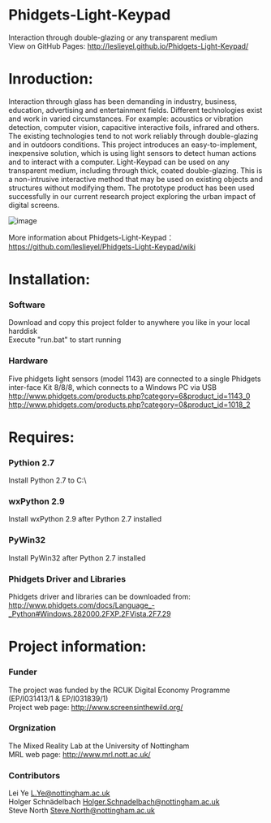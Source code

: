 Phidgets-Light-Keypad
=====================
Interaction through double-glazing or any transparent medium  
View on GitHub Pages: http://leslieyel.github.io/Phidgets-Light-Keypad/


Inroduction:
==========
Interaction through glass has been demanding in industry, business, education, advertising and entertainment fields. Different technologies exist and work in varied circumstances. For example: acoustics or vibration detection, computer vision, capacitive interactive foils, infrared and others. The existing technologies tend to not work reliably through double-glazing and in outdoors conditions. This project introduces an easy-to-implement, inexpensive solution, which is using light sensors to detect human actions and to interact with a computer. Light-Keypad can be used on any transparent medium, including through thick, coated double-glazing. This is a non-intrusive interactive method that may be used on existing objects and structures without modifying them. The prototype product has been used successfully in our current research project exploring the urban impact of digital screens.  


![image](../gh-pages/ylimages/LightKeypad_2.jpg "System Structure")  


More information about Phidgets-Light-Keypad：  
https://github.com/leslieyel/Phidgets-Light-Keypad/wiki  


Installation:
==========
### Software
Download and copy this project folder to anywhere you like in your local harddisk  
Execute "run.bat" to start running  

### Hardware
Five phidgets light sensors (model 1143) are connected to a single Phidgets inter-face Kit 8/8/8, which connects to a Windows PC via USB  
http://www.phidgets.com/products.php?category=6&product_id=1143_0  
http://www.phidgets.com/products.php?category=0&product_id=1018_2


Requires:
==========
### Pythion 2.7
Install Python 2.7 to C:\

### wxPython 2.9
Install wxPython 2.9 after Python 2.7 installed

### PyWin32
Install PyWin32 after Python 2.7 installed

### Phidgets Driver and Libraries
Phidgets driver and libraries can be downloaded from:   
http://www.phidgets.com/docs/Language_-_Python#Windows.282000.2FXP.2FVista.2F7.29


Project information:
==========
### Funder
The project was funded by the RCUK Digital Economy Programme (EP/I031413/1 & EP/I031839/1)  
Project web page: http://www.screensinthewild.org/  

### Orgnization
The Mixed Reality Lab at the University of Nottingham  
MRL web page: http://www.mrl.nott.ac.uk/  

### Contributors
Lei Ye                  L.Ye@nottingham.ac.uk  
Holger Schnädelbach     Holger.Schnadelbach@nottingham.ac.uk  
Steve North             Steve.North@nottingham.ac.uk  




